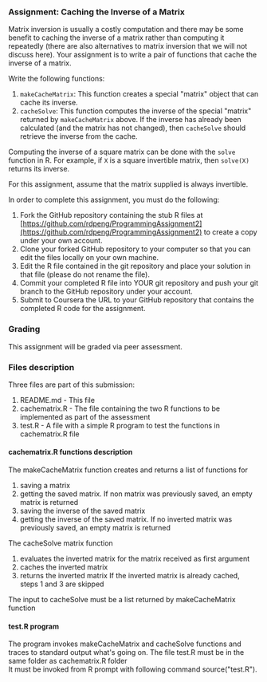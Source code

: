 ### Assignment: Caching the Inverse of a Matrix

Matrix inversion is usually a costly computation and there may be some
benefit to caching the inverse of a matrix rather than computing it
repeatedly (there are also alternatives to matrix inversion that we will
not discuss here). Your assignment is to write a pair of functions that
cache the inverse of a matrix.

Write the following functions:

1.  `makeCacheMatrix`: This function creates a special "matrix" object
    that can cache its inverse.
2.  `cacheSolve`: This function computes the inverse of the special
    "matrix" returned by `makeCacheMatrix` above. If the inverse has
    already been calculated (and the matrix has not changed), then
    `cacheSolve` should retrieve the inverse from the cache.

Computing the inverse of a square matrix can be done with the `solve`
function in R. For example, if `X` is a square invertible matrix, then
`solve(X)` returns its inverse.

For this assignment, assume that the matrix supplied is always
invertible.

In order to complete this assignment, you must do the following:

1.  Fork the GitHub repository containing the stub R files at
    [https://github.com/rdpeng/ProgrammingAssignment2](https://github.com/rdpeng/ProgrammingAssignment2)
    to create a copy under your own account.
2.  Clone your forked GitHub repository to your computer so that you can
    edit the files locally on your own machine.
3.  Edit the R file contained in the git repository and place your
    solution in that file (please do not rename the file).
4.  Commit your completed R file into YOUR git repository and push your
    git branch to the GitHub repository under your account.
5.  Submit to Coursera the URL to your GitHub repository that contains
    the completed R code for the assignment.

### Grading

This assignment will be graded via peer assessment.

### Files description
Three files are part of this submission:
1.  README.md - This file
2.  cachematrix.R - The file containing the two R functions to be implemented as part of the assessment
3.  test.R - A file with a simple R program to test the functions in cachematrix.R file

#### cachematrix.R functions description

The makeCacheMatrix function creates and returns a list of functions for
1.  saving a matrix 
2.  getting the saved matrix. If non matrix was previously saved, an empty matrix is returned
3.  saving the inverse of the saved matrix
4.  getting the inverse of the saved matrix. If no inverted matrix was previously saved, an empty matrix is returned
 
The cacheSolve matrix function
1.  evaluates the inverted matrix for the matrix received as first argument
2.  caches the inverted matrix
3.  returns the inverted matrix
If the inverted matrix is already cached, steps 1 and 3 are skipped

The input to cacheSolve must be a list returned by makeCacheMatrix function

#### test.R program

The program invokes makeCacheMatrix and cacheSolve functions and traces to standard output what's going on.
The file test.R must be in the same folder as cachematrix.R folder  
It must be invoked from R prompt with following command
source("test.R").    

